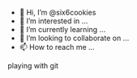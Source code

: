 - 👋 Hi, I’m @six6cookies
- 👀 I’m interested in ...
- 🌱 I’m currently learning ...
- 💞️ I’m looking to collaborate on ...
- 📫 How to reach me ...


playing with git
<!---
six6cookies/six6cookies is a ✨ special ✨ repository because its `README.md` (this file) appears on your GitHub profile.
You can click the Preview link to take a look at your changes.
--->

